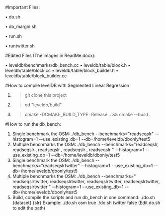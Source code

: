 #Important Files:


•	do.sh

•	do_margin.sh

•	run.sh

•	runtwitter.sh


#Edited Files (The images in ReadMe.docx):

•	leveldb/benchmarks/db_bench.cc
•	leveldb/table/block.h
•	leveldb/table/block.cc 
•	leveldb/table/block_builder.h
•	leveldb/table/block_builder.cc

#How to compile levelDB with Segmented Linear Regression
1. >git clone this project
2. >cd "leveldb/build"
3. >cmake -DCMAKE_BUILD_TYPE=Release .. && cmake --build .

#How to run the db_bench:

1.	Single benchmark the OSM:
./db_bench --benchmarks="readseqslr" --histogram=1  --use_existing_db=1 --db=/home/leveldb/dbonly/test5
2.	Multiple benchmarks the OSM:
./db_bench --benchmarks="readseqslr, readseqslr , readseqslr , readseqslr , readseqslr " --histogram=1  --use_existing_db=1 --db=/home/leveldb/dbonly/test5
3.	Single benchmark the OSM:
./db_bench --benchmarks="readseqslrtwitter" --histogram=1  --use_existing_db=1 --db=/home/leveldb/dbonly/test5
4.	Multiple benchmarks the OSM:
./db_bench --benchmarks=" readseqslrtwitter, readseqslrtwitter, readseqslrtwitter, readseqslrtwitter, readseqslrtwitter " --histogram=1  --use_existing_db=1 --db=/home/leveldb/dbonly/test5
5.	Build, compile the scripts and run db_bench in one command:
./do.sh {dataset} {slr}
Example:
./do.sh osm true
./do.sh twitter false
(Edit do.sh to edit the path)
